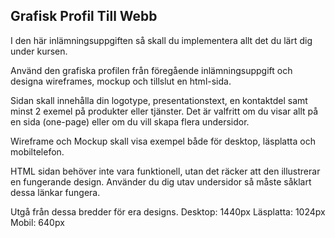 ## Grafisk Profil Till Webb

I den här inlämningsuppgiften så skall du implementera allt det du lärt dig under kursen.

Använd den grafiska profilen från föregående inlämningsuppgift och designa wireframes, mockup och tillslut en html-sida.

Sidan skall innehålla din logotype, presentationstext, en kontaktdel samt minst 2 exemel på produkter eller tjänster. Det är valfritt om du visar allt på en sida (one-page) eller om du vill skapa flera undersidor.

Wireframe och Mockup skall visa exempel både för desktop, läsplatta och mobiltelefon.

HTML sidan behöver inte vara funktionell, utan det räcker att den illustrerar en fungerande design. Använder du dig utav undersidor så måste såklart dessa länkar fungera.

Utgå från dessa bredder för era designs. Desktop: 1440px Läsplatta: 1024px Mobil: 640px

